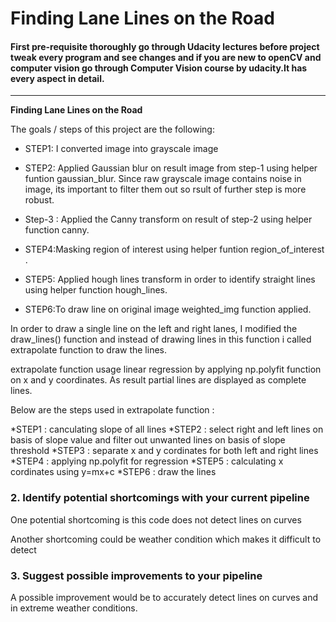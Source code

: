 # **Finding Lane Lines on the Road** 


#### First pre-requisite thoroughly go through Udacity lectures before project tweak every program and see changes and if you are new to openCV and computer vision go through Computer Vision course by udacity.It has every aspect in detail.

---

**Finding Lane Lines on the Road**

The goals / steps of this project are the following:


* STEP1: I converted image into grayscale image

* STEP2:  Applied Gaussian blur on result image from step-1 using helper funtion gaussian_blur. Since raw grayscale image contains noise in image, its important to filter them out so rsult of further step is more robust.

* Step-3 : Applied the Canny transform on result of step-2 using helper function canny.

* STEP4:Masking region of interest using helper funtion region_of_interest .

* STEP5: Applied hough lines transform in order to identify straight lines using helper function hough_lines.

* STEP6:To draw line on original image weighted_img function applied.

In order to draw a single line on the left and right lanes, I modified the draw_lines() function and instead of drawing lines in this function i called extrapolate function to draw the lines.

extrapolate function usage linear regression by applying np.polyfit function on x and y coordinates. As result partial lines are displayed as complete lines.

Below are the steps used in extrapolate function :

*STEP1 : canculating slope of all lines
*STEP2 : select right and left lines on basis of slope value and filter out unwanted lines on basis of slope threshold
*STEP3 : separate x and y cordinates for both left and right lines
*STEP4 : applying np.polyfit for regression
*STEP5 : calculating x cordinates using y=mx+c
*STEP6 : draw the lines

### 2. Identify potential shortcomings with your current pipeline


One potential shortcoming is this code does not detect lines on curves

Another shortcoming could be weather condition which makes it difficult to detect


### 3. Suggest possible improvements to your pipeline

A possible improvement would be to accurately detect lines on curves and in extreme weather conditions.
